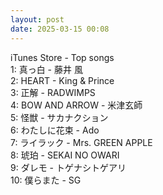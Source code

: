 ```yaml
---
layout: post
date: 2025-03-15 00:08
---
```


iTunes Store - Top songs<br />
1: 真っ白 - 藤井 風<br />
2: HEART - King & Prince<br />
3: 正解 - RADWIMPS<br />
4: BOW AND ARROW - 米津玄師<br />
5: 怪獣 - サカナクション<br />
6: わたしに花束 - Ado<br />
7: ライラック - Mrs. GREEN APPLE<br />
8: 琥珀 - SEKAI NO OWARI<br />
9: ダレモ - トゲナシトゲアリ<br />
10: 僕らまた - SG<br />
